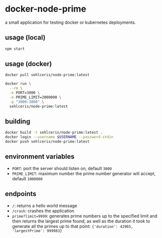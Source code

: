 # docker-node-prime

a small application for testing docker or kubernetes deployments.

## usage (local)

```bash
npm start
```

## usage (docker)

```bash
docker pull sehlceris/node-prime:latest

docker run \
  --rm \
  -e PORT=3000 \
  -e PRIME_LIMIT=2000000 \
  -p "3000:3000" \
  sehlceris/node-prime:latest
```

## building

```bash
docker build -t sehlceris/node-prime:latest .
docker login --username $USERNAME --password-stdin
docker push sehlceris/node-prime:latest
```

## environment variables

- `PORT`: port the server should listen on, default `3000`
- `PRIME_LIMIT`: maximum number the prime number generator will accept, default `1000000`

## endpoints

- `/`: returns a hello world message
- `/crash`: crashes the application
- `prime?limit=9999`: generates prime numbers up to the specified limit and then returns the largest prime found, as well as the duration it took to generate all the primes up to that point: `{'duration': 42965, 'largestPrime': 999983}`